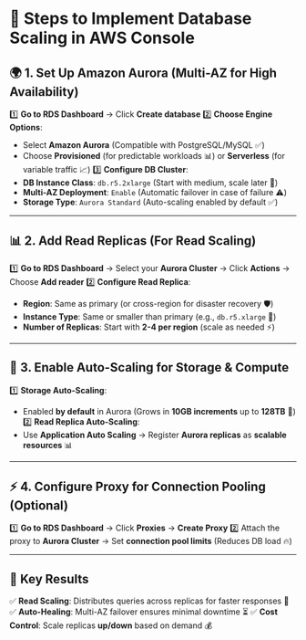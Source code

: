 # 🚀 **Steps to Implement Database Scaling in AWS Console**

## 🌍 **1. Set Up Amazon Aurora (Multi-AZ for High Availability)**
1️⃣ **Go to RDS Dashboard** → Click **Create database**
2️⃣ **Choose Engine Options**:  
   - Select **Amazon Aurora** (Compatible with PostgreSQL/MySQL ✅)
   - Choose **Provisioned** (for predictable workloads 📊) or **Serverless** (for variable traffic 📈)
3️⃣ **Configure DB Cluster**:  
   - **DB Instance Class**: `db.r5.2xlarge` (Start with medium, scale later 🔄)
   - **Multi-AZ Deployment**: `Enable` (Automatic failover in case of failure ⚠️)
   - **Storage Type**: `Aurora Standard` (Auto-scaling enabled by default ✅)

---

## 📊 **2. Add Read Replicas (For Read Scaling)**
1️⃣ **Go to RDS Dashboard** → Select your **Aurora Cluster** → Click **Actions** → Choose **Add reader**
2️⃣ **Configure Read Replica**:
   - **Region**: Same as primary (or cross-region for disaster recovery 🛡️)
   - **Instance Type**: Same or smaller than primary (e.g., `db.r5.xlarge` 📏)
   - **Number of Replicas**: Start with **2-4 per region** (scale as needed ⚡)

---

## 🔄 **3. Enable Auto-Scaling for Storage & Compute**
1️⃣ **Storage Auto-Scaling**:
   - Enabled **by default** in Aurora (Grows in **10GB increments** up to **128TB** 🚀)
2️⃣ **Read Replica Auto-Scaling**:
   - Use **Application Auto Scaling** → Register **Aurora replicas** as **scalable resources** 📊

---

## ⚡ **4. Configure Proxy for Connection Pooling (Optional)**
1️⃣ **Go to RDS Dashboard** → Click **Proxies** → **Create Proxy**
2️⃣ Attach the proxy to **Aurora Cluster** → Set **connection pool limits** (Reduces DB load 🔥)

---

## 🎯 **Key Results**
✅ **Read Scaling**: Distributes queries across replicas for faster responses 🚀
✅ **Auto-Healing**: Multi-AZ failover ensures minimal downtime ⏳
✅ **Cost Control**: Scale replicas **up/down** based on demand 💰



